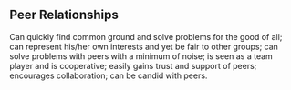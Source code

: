 ## Peer Relationships 

Can quickly find common ground and solve problems for the good of all; can represent his/her own interests and yet be fair to other groups; can solve problems with peers with a minimum of noise; is seen as a team player and is cooperative; easily gains trust and support of peers; encourages collaboration; can be candid with peers.